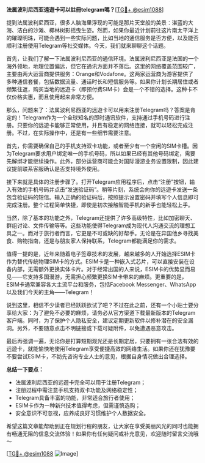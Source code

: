 **法属波利尼西亚遠遊卡可以註冊telegram嗎？**[[TG💪+ @esim1088](https://t.me/s/esim1088)]

提到法属波利尼西亚，很多人脑海里浮现的可能是那片天堂般的美景：湛蓝的大海、洁白的沙滩、椰林树影摇曳生姿。然而，如果你最近计划前往这片南太平洋上的璀璨明珠，可能会遇到一些实际问题，比如当地的通信服务是否方便，以及能否顺利注册使用Telegram等社交媒体。今天，我们就来聊聊这个话题。

首先，让我们了解一下法属波利尼西亚的通信环境。法属波利尼西亚是法国的一个海外领地，地理位置偏远，但它在通讯方面并不落后。这里的网络覆盖范围较广，主要由两大运营商提供服务：Orange和Vodafone。这两家运营商为游客提供了多种通信套餐，包括数据流量、通话时长和短信服务等。如果你计划长期居住或者频繁往返，购买当地的远遊卡（即预付费SIM卡）会是一个不错的选择。这种卡不仅价格实惠，而且使用起来非常方便。

那么，问题来了：法属波利尼西亚的远遊卡可以用来注册Telegram吗？答案是肯定的！Telegram作为一个全球知名的即时通讯软件，支持通过手机号码进行注册。只要你的远遊卡能够正常使用，并且有稳定的网络连接，就可以轻松完成注册。不过，在实际操作中，还是有一些细节需要注意。

首先，你需要确保自己的手机支持双卡功能，或者至少有一个空闲的SIM卡槽。因为Telegram要求用户绑定唯一的手机号码，所以如果已经有其他号码绑定，需要先解绑才能继续操作。此外，部分运营商可能会对国际漫游业务设置限制，因此建议提前联系客服确认是否支持境外使用。

接下来就是具体的注册步骤了。打开Telegram应用程序后，点击“注册”按钮，输入有效的手机号码并点击“发送验证码”。稍等片刻，系统会向你的远遊卡发送一条包含验证码的短信。输入正确的验证码后，按照提示设置密码并填写个人信息即可完成注册。整个过程简单快捷，即使是初次接触智能手机的新手也能轻松上手。

当然，除了基本的功能之外，Telegram还提供了许多高级特性，比如加密聊天、群组讨论、文件传输等等。这些功能使得Telegram成为现代人沟通交流的理想工具之一。而对于旅行者而言，它更是不可或缺的好帮手。无论是在异国他乡寻找美食、购物指南，还是与朋友家人保持联系，Telegram都能满足你的需求。

值得一提的是，近年来随着电子签章技术的发展，越来越多的人开始选择ESIM卡作为替代传统物理SIM卡的方式。ESIM卡是一种嵌入式芯片，可以直接安装在设备内部，无需额外更换实体卡片。对于经常出国的人来说，ESIM卡的优势显而易见——它支持多国漫游，无需担心频繁更换SIM卡带来的麻烦。更重要的是，ESIM卡通常兼容各大主流平台和服务，包括Facebook Messenger、WhatsApp以及我们今天的主角——Telegram！

说到这里，相信不少读者已经跃跃欲试了吧？不过在此之前，还有一个小贴士要分享给大家：为了避免不必要的麻烦，请务必从官方渠道下载最新版本的Telegram客户端。同时，为了保护个人隐私安全，建议定期更新软件以修补潜在的安全漏洞。另外，不要随意点击不明链接或下载可疑附件，以免遭遇恶意攻击。

最后再强调一遍，无论你是打算短期观光还是长期定居，只要拥有一张合法有效的远遊卡，就能愉快地使用Telegram享受便捷高效的网络生活。如果你还在犹豫要不要尝试ESIM卡，不妨先咨询专业人士的意见，根据自身情况做出合理选择。

**总结一下要点：**
- 法属波利尼西亚的远遊卡完全可以用于注册Telegram；
- 注册过程中需注意手机支持双卡功能及网络稳定性；
- Telegram具备丰富的功能，非常适合旅行者使用；
- ESIM卡作为一种新兴技术值得考虑，但需谨慎选购；
- 安全意识不可忽视，应养成良好习惯维护个人数据安全。

希望这篇文章能帮助到正在规划行程的朋友，让大家在享受美丽风光的同时也能拥有畅通无阻的信息交流体验！如果你有任何疑问或补充意见，欢迎随时留言交流哦～

[[TG💪+ @esim1088](https://t.me/s/esim1088) ![Image](https://i.postimg.cc/4NQfJmqS/Snipaste-2025-05-13-00-14-12.png)]